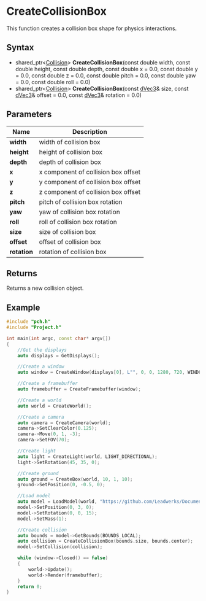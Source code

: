 # CreateCollisionBox #
This function creates a collision box shape for physics interactions.

## Syntax ##
- shared_ptr<[Collision](Collision.md)> **CreateCollisionBox**(const double width, const double height, const double depth, const double x = 0.0, const double y = 0.0, const double z = 0.0, const double pitch = 0.0, const double yaw = 0.0, const double roll = 0.0)
- shared_ptr<[Collision](Collision.md)> **CreateCollisionBox**(const [dVec3](dVec3.md)& size, const [dVec3](dVec3.md)& offset = 0.0, const [dVec3](dVec3.md)& rotation = 0.0)

## Parameters ##
|Name|Description|
|---|----|
|**width**|width of collision box|
|**height**|height of collision box|
|**depth**|depth of collision box|
|**x**|x component of collision box offset|
|**y**|y component of collision box offset|
|**z**|z component of collision box offset|
|**pitch**|pitch of collision box rotation|
|**yaw**|yaw of collision box rotation|
|**roll**|roll of collision box rotation|
|**size**|size of collision box|
|**offset**|offset of collision box|
|**rotation**|rotation of collision box|

## Returns ##
Returns a new collision object.

## Example ##
```c++
#include "pch.h"
#include "Project.h"

int main(int argc, const char* argv[])
{
    //Get the displays
    auto displays = GetDisplays();

    //Create a window
    auto window = CreateWindow(displays[0], L"", 0, 0, 1280, 720, WINDOW_CENTER | WINDOW_TITLEBAR);

    //Create a framebuffer
    auto framebuffer = CreateFramebuffer(window);

    //Create a world
    auto world = CreateWorld();

    //Create a camera
    auto camera = CreateCamera(world);
    camera->SetClearColor(0.125);
    camera->Move(0, 1, -3);
    camera->SetFOV(70);

    //Create light
    auto light = CreateLight(world, LIGHT_DIRECTIONAL);
    light->SetRotation(45, 35, 0);

    //Create ground
    auto ground = CreateBox(world, 10, 1, 10);
    ground->SetPosition(0, -0.5, 0);

    //Load model
    auto model = LoadModel(world, "https://github.com/Leadwerks/Documentation/raw/master/Assets/Models/Containers/crate01.glb");
    model->SetPosition(0, 3, 0);
    model->SetRotation(0, 0, 15);
    model->SetMass(1);

    //Create collision
    auto bounds = model->GetBounds(BOUNDS_LOCAL);
    auto collision = CreateCollisionBox(bounds.size, bounds.center);
    model->SetCollision(collision);

    while (window->Closed() == false)
    {
        world->Update();
        world->Render(framebuffer);
    }
    return 0;
}
```